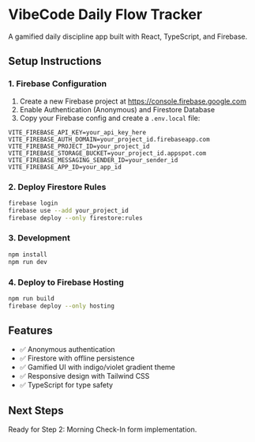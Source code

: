 # VibeCode Daily Flow Tracker

A gamified daily discipline app built with React, TypeScript, and Firebase.

## Setup Instructions

### 1. Firebase Configuration

1. Create a new Firebase project at https://console.firebase.google.com
2. Enable Authentication (Anonymous) and Firestore Database
3. Copy your Firebase config and create a `.env.local` file:

```env
VITE_FIREBASE_API_KEY=your_api_key_here
VITE_FIREBASE_AUTH_DOMAIN=your_project_id.firebaseapp.com
VITE_FIREBASE_PROJECT_ID=your_project_id
VITE_FIREBASE_STORAGE_BUCKET=your_project_id.appspot.com
VITE_FIREBASE_MESSAGING_SENDER_ID=your_sender_id
VITE_FIREBASE_APP_ID=your_app_id
```

### 2. Deploy Firestore Rules

```bash
firebase login
firebase use --add your_project_id
firebase deploy --only firestore:rules
```

### 3. Development

```bash
npm install
npm run dev
```

### 4. Deploy to Firebase Hosting

```bash
npm run build
firebase deploy --only hosting
```

## Features

- ✅ Anonymous authentication
- ✅ Firestore with offline persistence
- ✅ Gamified UI with indigo/violet gradient theme
- ✅ Responsive design with Tailwind CSS
- ✅ TypeScript for type safety

## Next Steps

Ready for Step 2: Morning Check-In form implementation.
